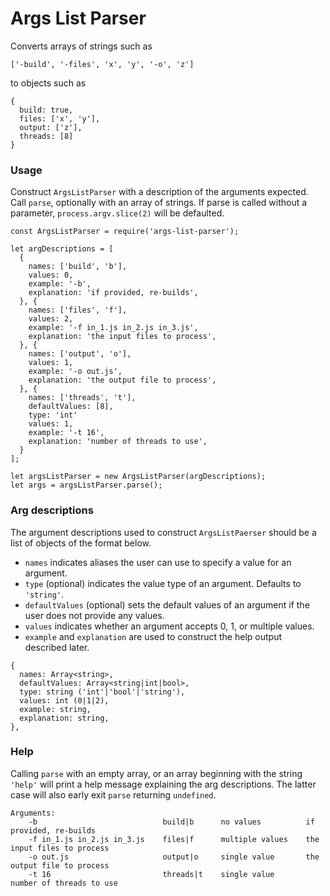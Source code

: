 # Args List Parser

Converts arrays of strings such as 

```
['-build', '-files', 'x', 'y', '-o', 'z']
``` 

to objects such as 

```
{
  build: true,
  files: ['x', 'y'],
  output: ['z'],
  threads: [8]
}
```

### Usage

Construct `ArgsListParser` with a description of the arguments expected. Call `parse`, optionally with an array of strings. If parse is called without a parameter, `process.argv.slice(2)` will be defaulted.

```
const ArgsListParser = require('args-list-parser');

let argDescriptions = [
  {
    names: ['build', 'b'],
    values: 0,
    example: '-b',
    explanation: 'if provided, re-builds',
  }, {
    names: ['files', 'f'],
    values: 2,
    example: '-f in_1.js in_2.js in_3.js',
    explanation: 'the input files to process',
  }, {
    names: ['output', 'o'],
    values: 1,
    example: '-o out.js',
    explanation: 'the output file to process',
  }, {
    names: ['threads', 't'],
    defaultValues: [8],
    type: 'int'
    values: 1,
    example: '-t 16',
    explanation: 'number of threads to use',
  }
];

let argsListParser = new ArgsListParser(argDescriptions);
let args = argsListParser.parse();
```

### Arg descriptions

The argument descriptions used to construct `ArgsListPaerser` should be a list of objects of the format below.

- `names` indicates aliases the user can use to specify a value for an argument.
- `type` (optional) indicates the value type of an argument. Defaults to `'string'`.
- `defaultValues` (optional) sets the default values of an argument if the user does not provide any values.
- `values` indicates whether an argument accepts 0, 1, or multiple values.
- `example` and `explanation` are used to construct the help output described later.  

```
{
  names: Array<string>,
  defaultValues: Array<string|int|bool>,
  type: string ('int'|'bool'|'string'),
  values: int (0|1|2),
  example: string,
  explanation: string,
},
```

### Help

Calling `parse` with an empty array, or an array beginning with the string `'help'` will print a help message explaining the arg descriptions. The latter case will also early exit `parse` returning `undefined`.

```
Arguments:
    -b                            build|b      no values          if provided, re-builds    
    -f in_1.js in_2.js in_3.js    files|f      multiple values    the input files to process
    -o out.js                     output|o     single value       the output file to process
    -t 16                         threads|t    single value       number of threads to use  
```
